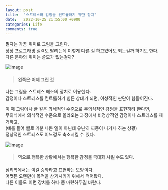 ```yaml
---
layout: post
title:  "스트레스와 감정을 컨트롤하기 위한 장치"
date:   2022-10-25 21:55:00 +0900
categories: Life
comments: true
---
```

필자는 가끔 취미로 그림을 그린다.  
당장 프로그래밍 실력도 딸리는데 이렇게 다른 걸 하고있어도 되는걸까 하기도 한다.  
다른 분야의 취미는 쓸모가 없는걸까?  

![image](https://user-images.githubusercontent.com/44316628/197793388-b2facfca-a740-46b2-b981-9e6eb1c44547.png)  
> #### 왼쪽은 어제 그린 것  
나는 그림을 스트레스 해소의 장치로 이용한다.  
감정이나 스트레스를 컨트롤하기 힘든 상태가 되면, 이성적인 판단이 힘들어진다.  

이 때 그림이나 글 같은 의식적인 수준으로 무의식적인 감정을 표현하려 한다면,  
무의식에서 의식적인 수준으로 올라오는 과정에서 비정상적인 감정이나 스트레스를 제거하고,  
(예를 들어 별로 기분 나쁜 일이 아닌데 유난히 짜증이 나거나 하는 상황)  
정상적인 스트레스도 어느정도 축소시킬 수 있다.  

![image](https://user-images.githubusercontent.com/44316628/197793873-17e7db38-d1b0-4f1c-befb-765de06fd661.png)  
> #### 역으로 행복한 상황에서는 행복한 감정을 극대화 시킬 수도 있다.  

심리학에서는 이걸 승화라고 표현하는 모양이다.  
어쨋든 오랜만에 목적을 상기시키기 위해서 적어봤다.  
다른 이들도 이런 장치를 하나 쯤 마련하두길 바란다.  